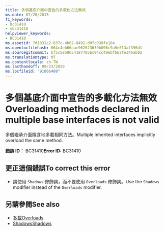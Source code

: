 ```yaml
---
title: 多個基底介面中宣告的多載化方法無效
ms.date: 07/20/2015
f1_keywords:
- bc31410
- vbc31410
helpviewer_keywords:
- BC31410
ms.assetid: 7d1831c2-837c-4b02-8492-d0fc038fe184
ms.openlocfilehash: 664c4eb66aac962623639b096c9a5e013af396d1
ms.sourcegitcommit: bf5c5850654187705bc94cc40ebfb62fe346ab02
ms.translationtype: MT
ms.contentlocale: zh-TW
ms.lasthandoff: 09/23/2020
ms.locfileid: "91066408"
---
```

# <a name="overloading-methods-declared-in-multiple-base-interfaces-is-not-valid"></a><span data-ttu-id="c1f71-102">多個基底介面中宣告的多載化方法無效</span><span class="sxs-lookup"><span data-stu-id="c1f71-102">Overloading methods declared in multiple base interfaces is not valid</span></span>

<span data-ttu-id="c1f71-103">多個繼承介面隱含地多載相同方法。</span><span class="sxs-lookup"><span data-stu-id="c1f71-103">Multiple inherited interfaces implicitly overload the same method.</span></span>  
  
 <span data-ttu-id="c1f71-104">**錯誤 ID︰** BC31410</span><span class="sxs-lookup"><span data-stu-id="c1f71-104">**Error ID:** BC31410</span></span>  
  
## <a name="to-correct-this-error"></a><span data-ttu-id="c1f71-105">更正這個錯誤</span><span class="sxs-lookup"><span data-stu-id="c1f71-105">To correct this error</span></span>  
  
- <span data-ttu-id="c1f71-106">請使用 `Shadows` 修飾詞，而不要使用 `Overloads` 修飾詞。</span><span class="sxs-lookup"><span data-stu-id="c1f71-106">Use the `Shadows` modifier instead of the `Overloads` modifier.</span></span>  
  
## <a name="see-also"></a><span data-ttu-id="c1f71-107">另請參閱</span><span class="sxs-lookup"><span data-stu-id="c1f71-107">See also</span></span>

- [<span data-ttu-id="c1f71-108">多載</span><span class="sxs-lookup"><span data-stu-id="c1f71-108">Overloads</span></span>](../language-reference/modifiers/overloads.md)
- [<span data-ttu-id="c1f71-109">Shadows</span><span class="sxs-lookup"><span data-stu-id="c1f71-109">Shadows</span></span>](../language-reference/modifiers/shadows.md)
